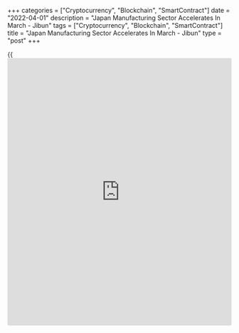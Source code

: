 +++
categories = ["Cryptocurrency", "Blockchain", "SmartContract"]
date = "2022-04-01"
description = "Japan Manufacturing Sector Accelerates In March - Jibun"
tags = ["Cryptocurrency", "Blockchain", "SmartContract"]
title = "Japan Manufacturing Sector Accelerates In March - Jibun"
type = "post"
+++

{{<iframe id="large-banner" src="https://www.bounty.group/#slide=21.0" width="100%" height="600" scrolling="no" style="border: 0px solid rgb(216, 221, 230); border-radius: 3px;">}}

The manufacturing sector in Japan continued to expand in March, and at a
faster pace, the latest survey from Jibun Bank showed on Friday with a
manufacturing PMI score of 54.1.

That's up from 52.7 in February and it moves further above the boom-or-
bust line of 50 that separates expansion from contraction.

The improvement partly stemmed from a renewed rise in production volumes
in March. Firms often attributed this to greater new orders, although
growth was slightly held back by reports of higher raw material prices.
Output volumes have now increased in five of the last six months.

Japanese goods producers also signaled a further expansion in new order
inflows in March, the sixth in as many months. The rate of growth
quickened from February as firms reported domestic sales in particular
were boosted by the easing of COVID-19 restrictions. That said, stricter
restrictions in key export [markets][1], particularly China, led to a
sharp reduction in export orders. The contraction was solid overall and
the quickest since July 2020. Foreign sales were also hindered by the
Russian invasion of Ukraine.

For comments and feedback [contact](https://www.playgroundfx.com/contact/): editorial@rtt[news](https://www.letsplayfx.com/blog/forex-news-website/).com

[Economic News][2]

 **What parts of the world are seeing the best (and worst) economic
performances lately? Click[here][3] to check out our [Econ Scorecard][3]
and find out! See up-to-the-moment [ranking](https://www.playgroundfx.com/blog/crypto-exchange-ranking/)s for the best and worst
performers in [GDP][4], [unemployment rate][5], [inflation][6] and much
more.**

   1. www.rtt[news](https://www.letsplayfx.com/blog/forex-news-website/).com/Content/Markets.aspx
   2. www.rtt[news](https://www.letsplayfx.com/blog/forex-news-website/).com/Content/EconomicNews.aspx
   3. www.rtt[news](https://www.letsplayfx.com/blog/forex-news-website/).com/economic-scorecard/world-rank/PPI/highest-performance.aspx
   4. www.rtt[news](https://www.letsplayfx.com/blog/forex-news-website/).com/economic-scorecard/world-rank/GDP/highest-performance.aspx
   5. www.rtt[news](https://www.letsplayfx.com/blog/forex-news-website/).com/economic-scorecard/world-rank/unemployment-rate/lowest-performance.aspx
   6. www.rtt[news](https://www.letsplayfx.com/blog/forex-news-website/).com/economic-scorecard/world-rank/CPI/highest-performance.aspx